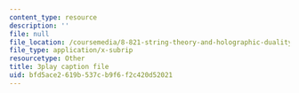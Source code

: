 ```yaml
---
content_type: resource
description: ''
file: null
file_location: /coursemedia/8-821-string-theory-and-holographic-duality-fall-2014/bfd5ace2619b537cb9f6f2c420d52021_1LEYgS8Wzsk.vtt
file_type: application/x-subrip
resourcetype: Other
title: 3play caption file
uid: bfd5ace2-619b-537c-b9f6-f2c420d52021
---
```

